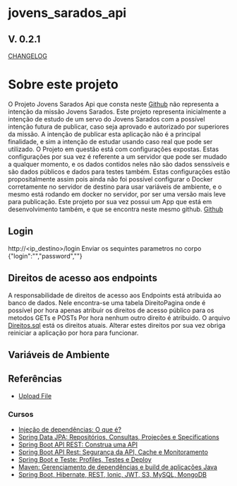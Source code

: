 # jovens_sarados_api
## V. 0.2.1
[CHANGELOG](CHANGELOG.md)

# Sobre este projeto
O Projeto Jovens Sarados Api que consta neste [Github](https://github.com/vitorpadovan) não representa a intenção da missão Jovens Sarados.
Este projeto representa inicialmente a intenção de estudo de um servo do Jovens Sarados com a possível intenção futura de publicar, caso seja aprovado e autorizado por superiores da missão. A intenção de publicar esta aplicação não é a principal finalidade, e sim a intenção de estudar usando caso real que pode ser utilizado.
O Projeto em questão está com configurações expostas. Estas configurações por sua vez é referente a um servidor que pode ser mudado a qualquer momento, e os dados contidos neles não são dados senssíveis e são dados públicos e dados para testes também. Estas configurações estão propositalmente assim pois ainda não foi possível configurar o Docker corretamente no servidor de destino para usar variáveis de ambiente, e o mesmo está rodando em docker no servidor, por ser uma versão mais leve para publicação.
Este projeto por sua vez possui um App que está em desenvolvimento também, e que se encontra neste mesmo github. [Github](https://github.com/vitorpadovan/jovens_sarados_app)


## Login
http://<ip_destino>/login
Enviar os sequintes parametros no corpo
{"login":"<login>","password","<senha>"}

## Direitos de acesso aos endpoints
A responsabilidade de direitos de acesso aos Endpoints está atribuida ao banco de dados.
Nele encontra-se uma tabela DireitoPagina onde é possível por hora apenas atribuir os direitos de acesso público para os metodos GETs e POSTs
Por hora nenhum outro direito é atribuido.
O arquivo [Direitos.sql](src/main/resources/Direitos.sql) está os direitos atuais.
Alterar estes direitos por sua vez obriga reiniciar a aplicação por hora para funcionar.

## Variáveis de Ambiente


## Referências
- [Upload File](https://www.bezkoder.com/spring-boot-file-upload/)

### Cursos
- [Injeção de dependências: O que é?](https://cursos.alura.com.br/injecao-de-dependencias-o-que-e--c224)
- [Spring Data JPA: Repositórios, Consultas, Projeções e Specifications](https://cursos.alura.com.br/course/spring-data-jpa)
- [Spring Boot API REST: Construa uma API](https://cursos.alura.com.br/course/spring-boot-api-rest)
- [Spring Boot API Rest: Segurança da API, Cache e Monitoramento](https://cursos.alura.com.br/course/spring-boot-seguranca-cache-monitoramento)
- [Spring Boot e Teste: Profiles, Testes e Deploy](https://cursos.alura.com.br/course/spring-boot-profiles-testes-deploy)
- [Maven: Gerenciamento de dependências e build de aplicações Java](https://cursos.alura.com.br/course/maven-gerenciamento-dependencias-build-aplicacoes-java)
- [Spring Boot, Hibernate, REST, Ionic, JWT, S3, MySQL, MongoDB](https://www.udemy.com/course/spring-boot-ionic/)
